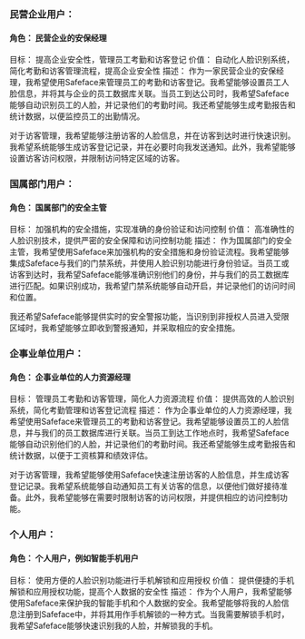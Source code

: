 ### 民营企业用户：

#### 角色： 民营企业的安保经理

目标： 提高企业安全性，管理员工考勤和访客登记
价值： 自动化人脸识别系统，简化考勤和访客管理流程，提高企业安全性
描述： 作为一家民营企业的安保经理，我希望使用Safeface来管理员工的考勤和访客登记。我希望能够设置员工人脸信息，并将其与企业的员工数据库关联。当员工到达公司时，我希望Safeface能够自动识别员工的人脸，并记录他们的考勤时间。我还希望能够生成考勤报告和统计数据，以便监控员工的出勤情况。

对于访客管理，我希望能够注册访客的人脸信息，并在访客到达时进行快速识别。我希望系统能够生成访客登记记录，并在必要时向我发送通知。此外，我希望能够设置访客访问权限，并限制访问特定区域的访客。

### 国属部门用户：

#### 角色： 国属部门的安全主管

目标： 加强机构的安全措施，实现准确的身份验证和访问控制
价值： 高准确性的人脸识别技术，提供严密的安全保障和访问控制功能
描述： 作为国属部门的安全主管，我希望使用Safeface来加强机构的安全措施和身份验证流程。我希望能够集成Safeface与我们的门禁系统，并使用人脸识别功能进行身份验证。当员工或访客到达时，我希望Safeface能够准确识别他们的身份，并与我们的员工数据库进行匹配。如果识别成功，我希望门禁系统能够自动开启，并记录他们的访问时间和位置。

我还希望Safeface能够提供实时的安全警报功能，当识别到非授权人员进入受限区域时，我希望能够立即收到警报通知，并采取相应的安全措施。

### 企事业单位用户：

#### 角色： 企事业单位的人力资源经理

目标： 管理员工考勤和访客管理，简化人力资源流程
价值： 提供高效的人脸识别系统，简化考勤管理和访客登记流程
描述： 作为企事业单位的人力资源经理，我希望使用Safeface来管理员工的考勤和访客登记。我希望能够设置员工的人脸信息，并与我们的员工数据库进行关联。当员工到达工作地点时，我希望Safeface能够自动识别他们的人脸，并记录他们的考勤时间。我还希望能够生成考勤报告和统计数据，以便于工资核算和绩效评估。

对于访客管理，我希望能够使用Safeface快速注册访客的人脸信息，并生成访客登记记录。我希望系统能够自动通知员工有关访客的信息，以便他们做好接待准备。此外，我希望能够在需要时限制访客的访问权限，并提供相应的访问控制功能。

### 个人用户：

#### 角色： 个人用户，例如智能手机用户

目标： 使用方便的人脸识别功能进行手机解锁和应用授权
价值： 提供便捷的手机解锁和应用授权功能，提高个人数据的安全性
描述： 作为个人用户，我希望能够使用Safeface来保护我的智能手机和个人数据的安全。我希望能够将我的人脸信息注册到Safeface中，并将其用作手机解锁的一种方式。当我需要解锁手机时，我希望Safeface能够快速识别我的人脸，并解锁我的手机。

# 